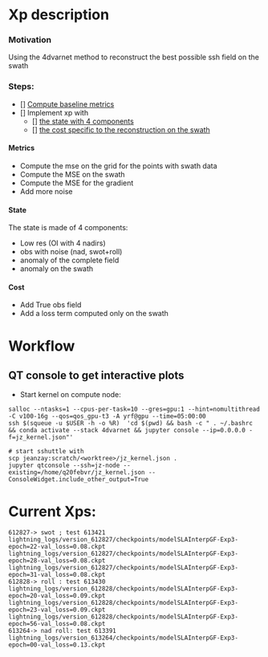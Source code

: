 # Xp description

### Motivation
Using the 4dvarnet method to reconstruct the best possible ssh field on the swath

### Steps:

- [] [ Compute baseline metrics ](#metrics)
- [] Implement xp with
	- [] [the state with 4 components](#state)
	- [] [the cost specific to the reconstruction on the swath](#cost)

#### Metrics
 * Compute the mse on the grid for the points with swath data
 * Compute the MSE on the swath
 * Compute the MSE for the gradient
 * Add more noise

#### State
The state is made of 4 components:
 * Low res (OI with 4 nadirs)
 * obs with noise (nad, swot+roll)
 * anomaly of the complete field
 * anomaly on the swath

#### Cost
 * Add True obs field
 * Add a loss term computed only on the swath


# Workflow
## QT console to get interactive plots
 * Start kernel on compute node:

``` from jeanzay
salloc --ntasks=1 --cpus-per-task=10 --gres=gpu:1 --hint=nomultithread -C v100-16g --qos=qos_gpu-t3 -A yrf@gpu --time=05:00:00
ssh $(squeue -u $USER -h -o %R)  'cd $(pwd) && bash -c " . ~/.bashrc && conda activate --stack 4dvarnet && jupyter console --ip=0.0.0.0 -f=jz_kernel.json"'
```

```from laptop
# start sshuttle with 
scp jeanzay:scratch/<worktree>/jz_kernel.json .
jupyter qtconsole --ssh=jz-node --existing=/home/q20febvr/jz_kernel.json --ConsoleWidget.include_other_output=True
```


# Current Xps:
```
612827-> swot ; test 613421
lightning_logs/version_612827/checkpoints/modelSLAInterpGF-Exp3-epoch=22-val_loss=0.08.ckpt
lightning_logs/version_612827/checkpoints/modelSLAInterpGF-Exp3-epoch=28-val_loss=0.08.ckpt
lightning_logs/version_612827/checkpoints/modelSLAInterpGF-Exp3-epoch=31-val_loss=0.08.ckpt
612828-> roll : test 613430
lightning_logs/version_612828/checkpoints/modelSLAInterpGF-Exp3-epoch=20-val_loss=0.09.ckpt
lightning_logs/version_612828/checkpoints/modelSLAInterpGF-Exp3-epoch=23-val_loss=0.09.ckpt
lightning_logs/version_612828/checkpoints/modelSLAInterpGF-Exp3-epoch=56-val_loss=0.08.ckpt
613264-> nad roll: test 613391
lightning_logs/version_613264/checkpoints/modelSLAInterpGF-Exp3-epoch=00-val_loss=0.13.ckpt

```
